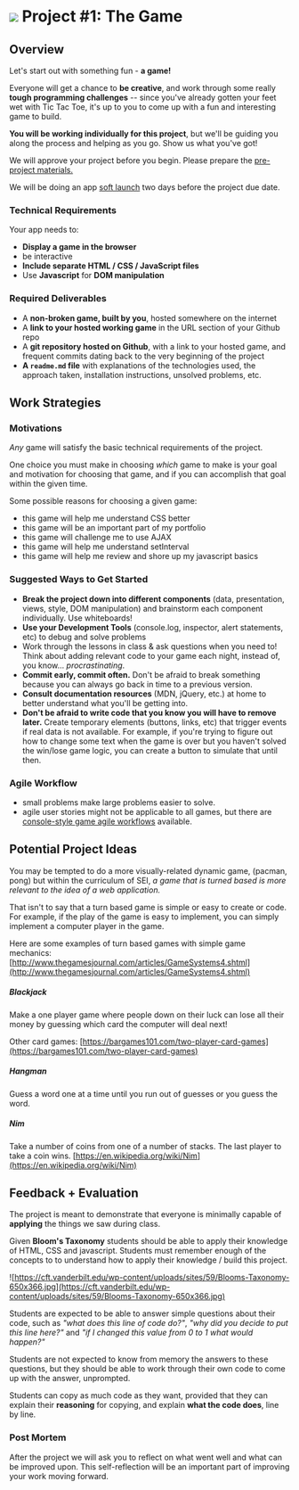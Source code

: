 # ![](https://ga-dash.s3.amazonaws.com/production/assets/logo-9f88ae6c9c3871690e33280fcf557f33.png) Project #1: The Game

## Overview

Let's start out with something fun - **a game!**

Everyone will get a chance to **be creative**, and work through some really **tough programming challenges** -- since you've already gotten your feet wet with Tic Tac Toe, it's up to you to come up with a fun and interesting game to build.

**You will be working individually for this project**, but we'll be guiding you along the process and helping as you go. Show us what you've got!

We will approve your project before you begin. Please prepare the [pre-project materials.](pre-project-exercise.md)

We will be doing an app [soft launch](/soft-launch.md) two days before the project due date.

### Technical Requirements

Your app needs to:
* **Display a game in the browser**
* be interactive
* **Include separate HTML / CSS / JavaScript files**
* Use **Javascript** for **DOM manipulation**

### Required Deliverables

* A **non-broken game, built by you**, hosted somewhere on the internet
* A **link to your hosted working game** in the URL section of your Github repo
* A **git repository hosted on Github**, with a link to your hosted game, and frequent commits dating back to the very beginning of the project
* **A ``readme.md`` file** with explanations of the technologies used, the approach taken, installation instructions, unsolved problems, etc.


## Work Strategies

### Motivations

*Any* game will satisfy the basic technical requirements of the project.

One choice you must make in choosing *which* game to make is your goal and motivation for choosing that game, and if you can accomplish that goal within the given time.

Some possible reasons for choosing a given game:

- this game will help me understand CSS better
- this game will be an important part of my portfolio
- this game will challenge me to use AJAX
- this game will help me understand setInterval
- this game will help me review and shore up my javascript basics

### Suggested Ways to Get Started

* **Break the project down into different components** (data, presentation, views, style, DOM manipulation) and brainstorm each component individually. Use whiteboards!
* **Use your Development Tools** (console.log, inspector, alert statements, etc) to debug and solve problems
* Work through the lessons in class & ask questions when you need to! Think about adding relevant code to your game each night, instead of, you know... _procrastinating_.
* **Commit early, commit often.** Don't be afraid to break something because you can always go back in time to a previous version.
* **Consult documentation resources** (MDN, jQuery, etc.) at home to better understand what you'll be getting into.
* **Don't be afraid to write code that you know you will have to remove later.** Create temporary elements (buttons, links, etc) that trigger events if real data is not available. For example, if you're trying to figure out how to change some text when the game is over but you haven't solved the win/lose game logic, you can create a button to simulate that until then.


### Agile Workflow
* small problems make large problems easier to solve.
* agile user stories might not be applicable to all games, but there are [console-style game agile workflows](game-exercise.md) available.

## Potential Project Ideas

You may be tempted to do a more visually-related dynamic game, (pacman, pong) but within the curriculum of SEI, *a game that is turned based is more relevant to the idea of a web application.*

That isn't to say that a turn based game is simple or easy to create or code. For example, if the play of the game is easy to implement, you can simply implement a computer player in the game.

Here are some examples of turn based games with simple game mechanics: [http://www.thegamesjournal.com/articles/GameSystems4.shtml](http://www.thegamesjournal.com/articles/GameSystems4.shtml)


##### Blackjack
Make a one player game where people down on their luck can lose all their money by guessing which card the computer will deal next!

Other card games: [https://bargames101.com/two-player-card-games](https://bargames101.com/two-player-card-games)

##### Hangman
Guess a word one at a time until you run out of guesses or you guess the word.

##### Nim
Take a number of coins from one of a number of stacks. The last player to take a coin wins. [https://en.wikipedia.org/wiki/Nim](https://en.wikipedia.org/wiki/Nim)

## Feedback + Evaluation
The project is meant to demonstrate that everyone is minimally capable of __applying__ the things we saw during class.

Given __Bloom's Taxonomy__ students should be able to apply their knowledge of HTML, CSS and javascript. Students must remember enough of the concepts to to understand how to apply their knowledge / build this project.

![https://cft.vanderbilt.edu/wp-content/uploads/sites/59/Blooms-Taxonomy-650x366.jpg](https://cft.vanderbilt.edu/wp-content/uploads/sites/59/Blooms-Taxonomy-650x366.jpg)

Students are expected to be able to answer simple questions about their code, such as *"what does this line of code do?"*, *"why did you decide to put this line here?"* and *"if I changed this value from 0 to 1 what would happen?"*

Students are not expected to know from memory the answers to these questions, but they should be able to work through their own code to come up with the answer, unprompted.

Students can copy as much code as they want, provided that they can explain their **reasoning** for copying, and explain **what the code does**, line by line.

### Post Mortem
After the project we will ask you to reflect on what went well and what can be improved upon. This self-reflection will be an important part of improving your work moving forward.
